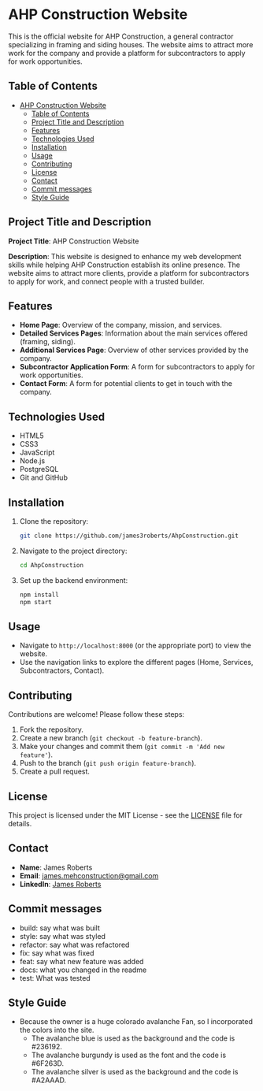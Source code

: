 # AHP Construction Website

This is the official website for AHP Construction, a general contractor specializing in framing and siding houses. The website aims to attract more work for the company and provide a platform for subcontractors to apply for work opportunities.

## Table of Contents
- [AHP Construction Website](#ahp-construction-website)
  - [Table of Contents](#table-of-contents)
  - [Project Title and Description](#project-title-and-description)
  - [Features](#features)
  - [Technologies Used](#technologies-used)
  - [Installation](#installation)
  - [Usage](#usage)
  - [Contributing](#contributing)
  - [License](#license)
  - [Contact](#contact)
  - [Commit messages](#commit-messages)
  - [Style Guide](#style-guide)

## Project Title and Description

**Project Title**: AHP Construction Website

**Description**: This website is designed to enhance my web development skills while helping AHP Construction establish its online presence. The website aims to attract more clients, provide a platform for subcontractors to apply for work, and connect people with a trusted builder.

## Features
- **Home Page**: Overview of the company, mission, and services.
- **Detailed Services Pages**: Information about the main services offered (framing, siding).
- **Additional Services Page**: Overview of other services provided by the company.
- **Subcontractor Application Form**: A form for subcontractors to apply for work opportunities.
- **Contact Form**: A form for potential clients to get in touch with the company.

## Technologies Used
- HTML5
- CSS3
- JavaScript
- Node.js
- PostgreSQL
- Git and GitHub

## Installation
1. Clone the repository:
    ```bash
    git clone https://github.com/james3roberts/AhpConstruction.git
    ```
2. Navigate to the project directory:
    ```bash
    cd AhpConstruction
    ```
3. Set up the backend environment:
    ```bash
    npm install
    npm start
    ```

## Usage
- Navigate to `http://localhost:8000` (or the appropriate port) to view the website.
- Use the navigation links to explore the different pages (Home, Services, Subcontractors, Contact).

## Contributing
Contributions are welcome! Please follow these steps:
1. Fork the repository.
2. Create a new branch (`git checkout -b feature-branch`).
3. Make your changes and commit them (`git commit -m 'Add new feature'`).
4. Push to the branch (`git push origin feature-branch`).
5. Create a pull request.

## License
This project is licensed under the MIT License - see the [LICENSE](LICENSE) file for details.

## Contact
- **Name**: James Roberts
- **Email**: [james.mehconstruction@gmail.com](mailto:james.mehconstruction@gmail.com)
- **LinkedIn**: [James Roberts](https://www.linkedin.com/in/james3roberts/)

## Commit messages
- build: say what was built
- style: say what was styled
- refactor: say what was refactored
- fix: say what was fixed
- feat: say what new feature was added
- docs: what you changed in the readme 
- test: What was tested

## Style Guide
- Because the owner is a huge colorado avalanche Fan, so I incorporated the colors into the site. 
  - The avalanche blue is used as the background and the code is #236192.
  - The avalanche burgundy is used as the font and the code is #6F263D.
  - The avalanche silver is used as the background and the code is #A2AAAD.

 
 

